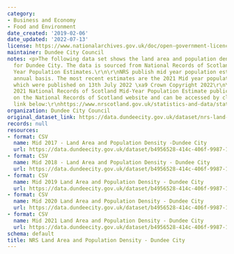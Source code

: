 ```yaml
---
category:
- Business and Economy
- Food and Environment
date_created: '2019-02-06'
date_updated: '2022-07-13'
license: https://www.nationalarchives.gov.uk/doc/open-government-licence/version/3/
maintainer: Dundee City Council
notes: <p>The following data set shows the land area and population density estimate
  for Dundee City. The data is sourced from National Records of Scotland (NRS) Mid
  Year Population Estimates.\r\n\r\nNRS publish mid year population estimates on an
  annual basis. The most recent estimates are the 2021 Mid year population estimates
  which were published on 13th July 2022 \xa9 Crown Copyright 2022\r\n\r\nThe full
  2021 National Records of Scotland Mid-Year Population Estimate publication is available
  on the National Records of Scotland website and can be accessed by clicking on the
  link below:\r\nhttps://www.nrscotland.gov.uk/statistics-and-data/statistics/statistics-by-theme/population/population-estimates/mid-year-population-estimates/mid-2021\r\n</p>
organization: Dundee City Council
original_dataset_link: https://data.dundeecity.gov.uk/dataset/nrs-land-area-and-population-density-dundee-city
records: null
resources:
- format: CSV
  name: Mid 2017 - Land Area and Population Density -Dundee City
  url: https://data.dundeecity.gov.uk/dataset/b4956528-414c-406f-9987-16aac95d3519/resource/93295fe7-a748-420e-a777-a38bc7cfe2e0/download/dundee_mid17_population_density.csv
- format: CSV
  name: Mid 2018 - Land Area and Population Density - Dundee City
  url: https://data.dundeecity.gov.uk/dataset/b4956528-414c-406f-9987-16aac95d3519/resource/f470f1f6-ea3d-42eb-b7a0-54766dc1b454/download/population_density18.csv
- format: CSV
  name: Mid 2019 Land Area and Population Density - Dundee City
  url: https://data.dundeecity.gov.uk/dataset/b4956528-414c-406f-9987-16aac95d3519/resource/0e304651-a519-4916-b1bb-afb61e56647d/download/mid2019_land-area-and-population-density.csv
- format: CSV
  name: Mid 2020 Land Area and Population Density - Dundee City
  url: https://data.dundeecity.gov.uk/dataset/b4956528-414c-406f-9987-16aac95d3519/resource/d08ddf15-9908-4c6f-842d-1262f2e09cef/download/2020_population_density.csv
- format: CSV
  name: Mid 2021 Land Area and Population Density - Dundee City
  url: https://data.dundeecity.gov.uk/dataset/b4956528-414c-406f-9987-16aac95d3519/resource/535ad582-68e7-4985-826c-ba2c51ad3dc1/download/2021_population_land_density-dundeecity.csv
schema: default
title: NRS Land Area and Population Density - Dundee City
---
```

